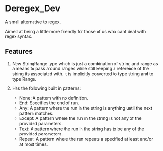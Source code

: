 # Deregex_Dev

A small alternative to regex.

Aimed at being a little more friendly for those of us who cant deal with regex syntax.

## Features

1. New StringRange type which is just a combination of string and range as a means to pass around ranges while still keeping a reference of the string its associated with. It is implicitly converted to type string and to type Range.

2. Has the following built in patterns:
   - None: A pattern with no definition.
   - End: Specifies the end of run.
   - Any: A pattern where the run in the string is anything until the next pattern matches.
   - Except: A pattern where the run in the string is not any of the provided parameters.
   - Text: A pattern where the run in the string has to be any of the provided parameters.
   - Repeat: A pattern where the run repeats a specified at least and/or at most times.
   